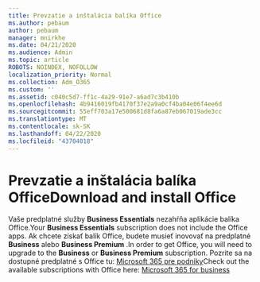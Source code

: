 ```yaml
---
title: Prevzatie a inštalácia balíka Office
ms.author: pebaum
author: pebaum
manager: mnirkhe
ms.date: 04/21/2020
ms.audience: Admin
ms.topic: article
ROBOTS: NOINDEX, NOFOLLOW
localization_priority: Normal
ms.collection: Adm_O365
ms.custom: ''
ms.assetid: c040c5d7-ff1c-4a29-91e7-a6ad7c3b410b
ms.openlocfilehash: 4b9416019fb4170f37e2a9a0cf4ba04e06f4ee6d
ms.sourcegitcommit: 55eff703a17e500681d8fa6a87eb067019ade3cc
ms.translationtype: MT
ms.contentlocale: sk-SK
ms.lasthandoff: 04/22/2020
ms.locfileid: "43704018"
---
```

# <a name="download-and-install-office"></a><span data-ttu-id="93974-102">Prevzatie a inštalácia balíka Office</span><span class="sxs-lookup"><span data-stu-id="93974-102">Download and install Office</span></span>

<span data-ttu-id="93974-103">Vaše predplatné služby **Business Essentials** nezahŕňa aplikácie balíka Office.</span><span class="sxs-lookup"><span data-stu-id="93974-103">Your **Business Essentials** subscription does not include the Office apps.</span></span> <span data-ttu-id="93974-104">Ak chcete získať balík Office, budete musieť inovovať na predplatné **Business** alebo **Business Premium** .</span><span class="sxs-lookup"><span data-stu-id="93974-104">In order to get Office, you will need to upgrade to the **Business** or **Business Premium** subscription.</span></span> <span data-ttu-id="93974-105">Pozrite sa na dostupné predplatné s Office tu: [Microsoft 365 pre podniky](https://products.office.com/compare-all-microsoft-office-products?tab=2)</span><span class="sxs-lookup"><span data-stu-id="93974-105">Check out the available subscriptions with Office here: [Microsoft 365 for business](https://products.office.com/compare-all-microsoft-office-products?tab=2)</span></span>
  

